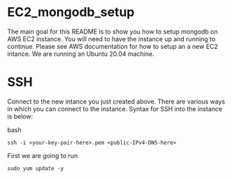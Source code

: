 # EC2_mongodb_setup
The main goal for this README is to show you how to setup mongodb on AWS EC2 instance. You will need to have the instance up and running to continue. Please see AWS documentation for how to setup an a new EC2 intance. We are running an Ubuntu 20.04 machine.

# SSH
Connect to the new intance you just created above. There are various ways in which you can connect to the instance. Syntax for SSH into the instance is below:
 
 bash
 ```
 ssh -i <your-key-pair-here>.pem <public-IPv4-DNS-here>
 ```
 First we are going to run 
  ```
 sudo yum update -y
  ```
